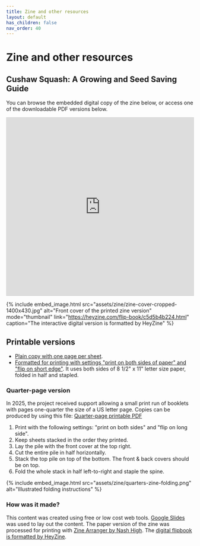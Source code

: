 ```yaml
---
title: Zine and other resources
layout: default
has_children: false
nav_order: 40
---
```


# Zine and other resources

## Cushaw Squash: A Growing and Seed Saving Guide

You can browse the embedded digital copy of the zine below, or access one of the downloadable PDF versions below.

<iframe allowfullscreen="allowfullscreen" scrolling="no" class="fp-iframe" style="border: 1px solid lightgray; width: 100%; height: 30rem;" src="https://heyzine.com/flip-book/c5d5b4b224.html"></iframe>

{% include embed_image.html
    src="assets/zine/zine-cover-cropped-1400x430.jpg"
    alt="Front cover of the printed zine version"
    mode="thumbnail"
    link="https://heyzine.com/flip-book/c5d5b4b224.html"
    caption="The interactive digital version is formatted by HeyZine"
%}

## Printable versions

- <a href="/assets/zine/commonwealth-cushaw-zine-2025-02-27.pdf">Plain copy with one page per sheet</a>.
- <a href="/assets/zine/commonwealth-cushaw-zine-bifold-2025-02-27-printable-bifold.pdf">Formatted for printing with settings "print on both sides of paper" and "flip on short edge"</a>. It uses both sides of 8 1/2" x 11" letter size paper, folded in half and stapled. 

### Quarter-page version 

In 2025, the project received support allowing a small print run of booklets with pages one-quarter the size of a US letter page. Copies can be produced by using this file: <a href="/assets/zine/commonwealth-cushaw-zine-bifold-2025-02-27-printable-bifold.pdf">Quarter-page printable PDF</a>

1. Print with the following settings: "print on both sides" and "flip on long side".
2. Keep sheets stacked in the order they printed.
3. Lay the pile with the front cover at the top right.
4. Cut the entire pile in half horizontally.
5. Stack the top pile on top of the bottom. The front & back covers should be on top.
6. Fold the whole stack in half left-to-right and staple the spine.

{% include embed_image.html
    src="assets/zine/quarters-zine-folding.png"
    alt="Illustrated folding instructions"
%}

### How was it made?

This content was created using free or low cost web tools. [Google Slides](https://docs.google.com/presentation/d/14q8mLEfV6SesU4jLHwnLZSNewycOsh0KCzcdpfCud5I/) was used to lay out the content. The paper version of the zine was processed for printing with [Zine Arranger by Nash High](https://nashhigh.itch.io/zinearranger). The [digital flipbook is formatted by HeyZine](https://heyzine.com/flip-book/c5d5b4b224.html).
